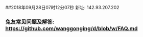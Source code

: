 ##2018年09月28日07时12分07秒 新址: 142.93.207.202
### 兔友常见问题及解答: https://github.com/wanggonging/d/blob/w/FAQ.md

